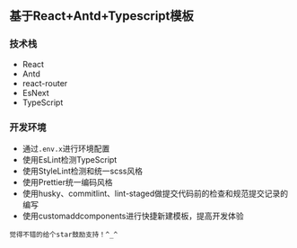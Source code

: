 ## 基于React+Antd+Typescript模板

### 技术栈
 - React
 - Antd
 - react-router
 - EsNext
 - TypeScript

### 开发环境
 - 通过`.env.x`进行环境配置
 - 使用EsLint检测TypeScript
 - 使用StyleLint检测和统一scss风格
 - 使用Prettier统一编码风格
 - 使用husky、commitlint、lint-staged做提交代码前的检查和规范提交记录的编写
 - 使用customaddcomponents进行快捷新建模板，提高开发体验


 `觉得不错的给个star鼓励支持！^_^`